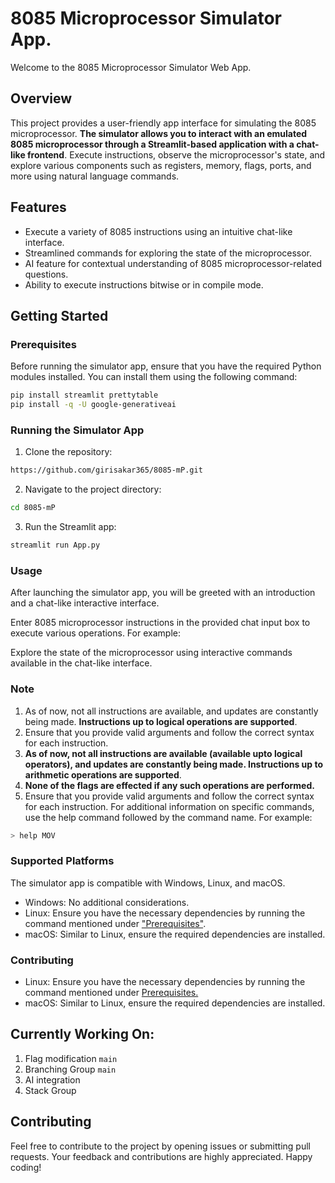 # 8085 Microprocessor Simulator App.

Welcome to the 8085 Microprocessor Simulator Web App.

## Overview

This project provides a user-friendly app interface for simulating the 8085 microprocessor. **The simulator allows you to interact with an emulated 8085 microprocessor through a Streamlit-based application with a chat-like frontend**. Execute instructions, observe the microprocessor's state, and explore various components such as registers, memory, flags, ports, and more using natural language commands.

## Features

- Execute a variety of 8085 instructions using an intuitive chat-like interface.
- Streamlined commands for exploring the state of the microprocessor.
- AI feature for contextual understanding of 8085 microprocessor-related questions.
- Ability to execute instructions bitwise or in compile mode.

## Getting Started

### Prerequisites

Before running the simulator app, ensure that you have the required Python modules installed. You can install them using the following command:

```bash
pip install streamlit prettytable
pip install -q -U google-generativeai
```

### Running the Simulator App
1. Clone the repository:
```bash
https://github.com/girisakar365/8085-mP.git
```
2. Navigate to the project directory:
```bash
cd 8085-mP
```
3. Run the Streamlit app:
```bash
streamlit run App.py
```

### Usage
After launching the simulator app, you will be greeted with an introduction and a chat-like interactive interface.

Enter 8085 microprocessor instructions in the provided chat input box to execute various operations. For example:

Explore the state of the microprocessor using interactive commands available in the chat-like interface.

### Note
1. As of now, not all instructions are available, and updates are constantly being made. __Instructions up to logical operations are supported__.
1. Ensure that you provide valid arguments and follow the correct syntax for each instruction.
1. __As of now, not all instructions are available (available upto logical operators), and updates are constantly being made. Instructions up to arithmetic operations are supported__.
2. __None of the flags are effected if any such operations are performed.__
2. Ensure that you provide valid arguments and follow the correct syntax for each instruction. For additional information on specific commands, use the help command followed by the command name. For example:
```bash
> help MOV
```

### Supported Platforms
The simulator app is compatible with Windows, Linux, and macOS.

- Windows: No additional considerations.
- Linux: Ensure you have the necessary dependencies by running the command mentioned under ["Prerequisites"](#prerequisites).
- macOS: Similar to Linux, ensure the required dependencies are installed.

### Contributing
- Linux: Ensure you have the necessary dependencies by running the command mentioned under [Prerequisites.](#prerequisites)
- macOS: Similar to Linux, ensure the required dependencies are installed.

## Currently Working On:
1. Flag modification `main`
1. Branching Group `main`
2. AI integration
2. Stack Group

## Contributing
Feel free to contribute to the project by opening issues or submitting pull requests. Your feedback and contributions are highly appreciated. Happy coding!